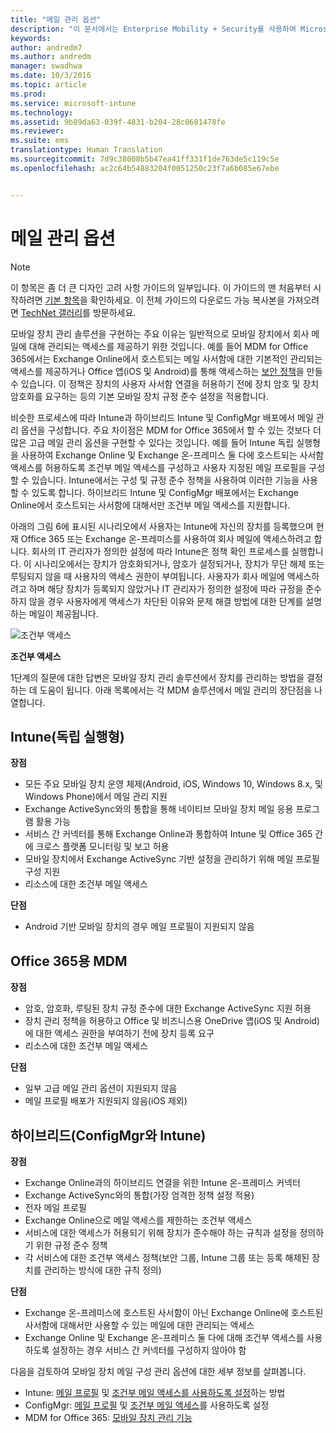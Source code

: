 ```yaml
---
title: "메일 관리 옵션"
description: "이 문서에서는 Enterprise Mobility + Security를 사용하여 Microsoft 모바일 장치 관리 솔루션을 계획하고 디자인할 때 필요한 기존 메일 관리 옵션에 대한 지침을 제공합니다."
keywords: 
author: andredm7
ms.author: andredm
manager: swadhwa
ms.date: 10/3/2016
ms.topic: article
ms.prod: 
ms.service: microsoft-intune
ms.technology: 
ms.assetid: 9b89da63-039f-4831-b204-28c0681478fe
ms.reviewer: 
ms.suite: ems
translationtype: Human Translation
ms.sourcegitcommit: 7d9c38008b5b47ea41ff331f1de763de5c119c5e
ms.openlocfilehash: ac2c64b54883204f0051250c23f7a6b085e67ebe


---
```


# <a name="email-management-options"></a>메일 관리 옵션

>[!NOTE]
>이 항목은 좀 더 큰 디자인 고려 사항 가이드의 일부입니다. 이 가이드의 맨 처음부터 시작하려면 [기본 항목](mdm-design-considerations-guide.md)을 확인하세요. 이 전체 가이드의 다운로드 가능 복사본을 가져오려면 [TechNet 갤러리](https://gallery.technet.microsoft.com/Mobile-Device-Management-7d401582)를 방문하세요.

모바일 장치 관리 솔루션을 구현하는 주요 이유는 일반적으로 모바일 장치에서 회사 메일에 대해 관리되는 액세스를 제공하기 위한 것입니다. 예를 들어 MDM for Office 365에서는 Exchange Online에서 호스트되는 메일 사서함에 대한 기본적인 관리되는 액세스를 제공하거나 Office 앱(iOS 및 Android)를 통해 액세스하는 [보안 정책](https://technet.microsoft.com/library/ms.o365.cc.newdevicepolicy.aspx)을 만들 수 있습니다. 이 정책은 장치의 사용자 사서함 연결을 허용하기 전에 장치 암호 및 장치 암호화를 요구하는 등의 기본 모바일 장치 규정 준수 설정을 적용합니다.

비슷한 프로세스에 따라 Intune과 하이브리드 Intune 및 ConfigMgr 배포에서 메일 관리 옵션을 구성합니다. 주요 차이점은 MDM for Office 365에서 할 수 있는 것보다 더 많은 고급 메일 관리 옵션을 구현할 수 있다는 것입니다. 예를 들어 Intune 독립 실행형을 사용하여 Exchange Online 및 Exchange 온-프레미스 둘 다에 호스트되는 사서함 액세스를 허용하도록 조건부 메일 액세스를 구성하고 사용자 지정된 메일 프로필을 구성할 수 있습니다. Intune에서는 구성 및 규정 준수 정책을 사용하여 이러한 기능을 사용할 수 있도록 합니다.  하이브리드 Intune 및 ConfigMgr 배포에서는 Exchange Online에서 호스트되는 사서함에 대해서만 조건부 메일 액세스를 지원합니다.

아래의 그림 6에 표시된 시나리오에서 사용자는 Intune에 자신의 장치를 등록했으며 현재 Office 365 또는 Exchange 온-프레미스를 사용하여 회사 메일에 액세스하려고 합니다. 회사의 IT 관리자가 정의한 설정에 따라 Intune은 정책 확인 프로세스를 실행합니다. 이 시나리오에서는 장치가 암호화되거나, 암호가 설정되거나, 장치가 무단 해제 또는 루팅되지 않을 때 사용자의 액세스 권한이 부여됩니다. 사용자가 회사 메일에 액세스하려고 하며 해당 장치가 등록되지 않았거나 IT 관리자가 정의한 설정에 따라 규정을 준수하지 않을 경우 사용자에게 액세스가 차단된 이유와 문제 해결 방법에 대한 단계를 설명하는 메일이 제공됩니다.

![조건부 액세스](./media/MDM_Figure_06.png)

**조건부 액세스**

1단계의 질문에 대한 답변은 모바일 장치 관리 솔루션에서 장치를 관리하는 방법을 결정하는 데 도움이 됩니다. 아래 목록에서는 각 MDM 솔루션에서 메일 관리의 장단점을 나열합니다.

## <a name="intune-standalone"></a>Intune(독립 실행형)

**장점**

- 모든 주요 모바일 장치 운영 체제(Android, iOS, Windows 10, Windows 8.x, 및 Windows Phone)에서 메일 관리 지원
- Exchange ActiveSync와의 통합을 통해 네이티브 모바일 장치 메일 응용 프로그램 활용 가능
- 서비스 간 커넥터를 통해 Exchange Online과 통합하여 Intune 및 Office 365 간에 크로스 플랫폼 모니터링 및 보고 허용
- 모바일 장치에서 Exchange ActiveSync 기반 설정을 관리하기 위해 메일 프로필 구성 지원
- 리소스에 대한 조건부 메일 액세스

**단점**

- Android 기반 모바일 장치의 경우 메일 프로필이 지원되지 않음

## <a name="mdm-for-office-365"></a>Office 365용 MDM

**장점**

- 암호, 암호화, 루팅된 장치 규정 준수에 대한 Exchange ActiveSync 지원 허용
- 장치 관리 정책을 허용하고 Office 및 비즈니스용 OneDrive 앱(iOS 및 Android)에 대한 액세스 권한을 부여하기 전에 장치 등록 요구
- 리소스에 대한 조건부 메일 액세스

**단점**

- 일부 고급 메일 관리 옵션이 지원되지 않음
- 메일 프로필 배포가 지원되지 않음(iOS 제외)

## <a name="hybrid-intune-with-configmgr"></a>하이브리드(ConfigMgr와 Intune)

**장점**

- Exchange Online과의 하이브리드 연결을 위한 Intune 온-프레미스 커넥터
- Exchange ActiveSync와의 통합(가장 엄격한 정책 설정 적용)
- 전자 메일 프로필
- Exchange Online으로 메일 액세스를 제한하는 조건부 액세스
- 서비스에 대한 액세스가 허용되기 위해 장치가 준수해야 하는 규칙과 설정을 정의하기 위한 규정 준수 정책
- 각 서비스에 대한 조건부 액세스 정책(보안 그룹, Intune 그룹 또는 등록 해제된 장치를 관리하는 방식에 대한 규칙 정의)

**단점**

- Exchange 온-프레미스에 호스트된 사서함이 아닌 Exchange Online에 호스트된 사서함에 대해서만 사용할 수 있는 메일에 대한 관리되는 액세스
- Exchange Online 및 Exchange 온-프레미스 둘 다에 대해 조건부 액세스를 사용하도록 설정하는 경우 서비스 간 커넥터를 구성하지 않아야 함

다음을 검토하여 모바일 장치 메일 구성 관리 옵션에 대한 세부 정보를 살펴봅니다.

- Intune: [메일 프로필](/Intune/deploy-use/configure-access-to-corporate-email-using-email-profiles-with-microsoft-intune) 및 [조건부 메일 액세스를 사용하도록 설정](/Intune/deploy-use/restrict-access-to-email-and-o365-services-with-microsoft-intune)하는 방법
- ConfigMgr: [메일 프로필](https://technet.microsoft.com/library/dn554227.aspx) 및 [조건부 메일 액세스](https://technet.microsoft.com/library/dn919655.aspx)를 사용하도록 설정
- MDM for Office 365: [모바일 장치 관리 기능](https://technet.microsoft.com/library/ms.o365.cc.devicepolicysupporteddevice.aspx)



<!--HONumber=Nov16_HO4-->


